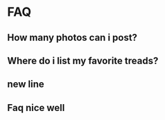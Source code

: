 # FAQ


## How many photos can i post?

## Where do i list my favorite treads?

## new line


## Faq nice well
